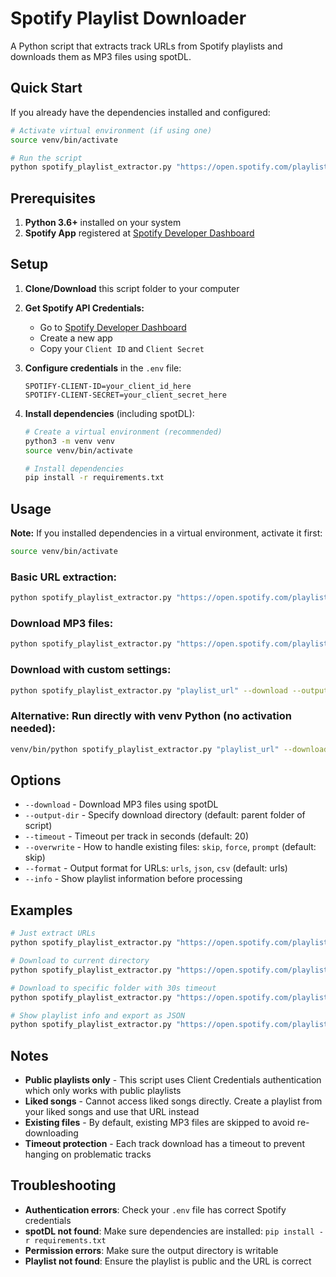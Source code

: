 # Spotify Playlist Downloader

A Python script that extracts track URLs from Spotify playlists and downloads them as MP3 files using spotDL.

## Quick Start

If you already have the dependencies installed and configured:

```bash
# Activate virtual environment (if using one)
source venv/bin/activate

# Run the script
python spotify_playlist_extractor.py "https://open.spotify.com/playlist/YOUR_PLAYLIST_ID" --download
```

## Prerequisites

1. **Python 3.6+** installed on your system
2. **Spotify App** registered at [Spotify Developer Dashboard](https://developer.spotify.com/dashboard)

## Setup

1. **Clone/Download** this script folder to your computer

2. **Get Spotify API Credentials:**
   - Go to [Spotify Developer Dashboard](https://developer.spotify.com/dashboard)
   - Create a new app
   - Copy your `Client ID` and `Client Secret`

3. **Configure credentials** in the `.env` file:
   ```
   SPOTIFY-CLIENT-ID=your_client_id_here
   SPOTIFY-CLIENT-SECRET=your_client_secret_here
   ```

4. **Install dependencies** (including spotDL):
   ```bash
   # Create a virtual environment (recommended)
   python3 -m venv venv
   source venv/bin/activate
   
   # Install dependencies
   pip install -r requirements.txt
   ```

## Usage

**Note:** If you installed dependencies in a virtual environment, activate it first:
```bash
source venv/bin/activate
```

### Basic URL extraction:
```bash
python spotify_playlist_extractor.py "https://open.spotify.com/playlist/PLAYLIST_ID"
```

### Download MP3 files:
```bash
python spotify_playlist_extractor.py "https://open.spotify.com/playlist/PLAYLIST_ID" --download
```

### Download with custom settings:
```bash
python spotify_playlist_extractor.py "playlist_url" --download --output-dir ~/Music/MyPlaylist --timeout 30
```

### Alternative: Run directly with venv Python (no activation needed):
```bash
venv/bin/python spotify_playlist_extractor.py "playlist_url" --download
```

## Options

- `--download` - Download MP3 files using spotDL
- `--output-dir` - Specify download directory (default: parent folder of script)
- `--timeout` - Timeout per track in seconds (default: 20)
- `--overwrite` - How to handle existing files: `skip`, `force`, `prompt` (default: skip)
- `--format` - Output format for URLs: `urls`, `json`, `csv` (default: urls)
- `--info` - Show playlist information before processing

## Examples

```bash
# Just extract URLs
python spotify_playlist_extractor.py "https://open.spotify.com/playlist/37i9dQZF1DXcBWIGoYBM5M"

# Download to current directory  
python spotify_playlist_extractor.py "https://open.spotify.com/playlist/37i9dQZF1DXcBWIGoYBM5M" --download

# Download to specific folder with 30s timeout
python spotify_playlist_extractor.py "https://open.spotify.com/playlist/37i9dQZF1DXcBWIGoYBM5M" --download --output-dir ~/Music/DJ --timeout 30

# Show playlist info and export as JSON
python spotify_playlist_extractor.py "https://open.spotify.com/playlist/37i9dQZF1DXcBWIGoYBM5M" --info --format json
```

## Notes

- **Public playlists only** - This script uses Client Credentials authentication which only works with public playlists
- **Liked songs** - Cannot access liked songs directly. Create a playlist from your liked songs and use that URL instead
- **Existing files** - By default, existing MP3 files are skipped to avoid re-downloading
- **Timeout protection** - Each track download has a timeout to prevent hanging on problematic tracks

## Troubleshooting

- **Authentication errors**: Check your `.env` file has correct Spotify credentials
- **spotDL not found**: Make sure dependencies are installed: `pip install -r requirements.txt`
- **Permission errors**: Make sure the output directory is writable
- **Playlist not found**: Ensure the playlist is public and the URL is correct
